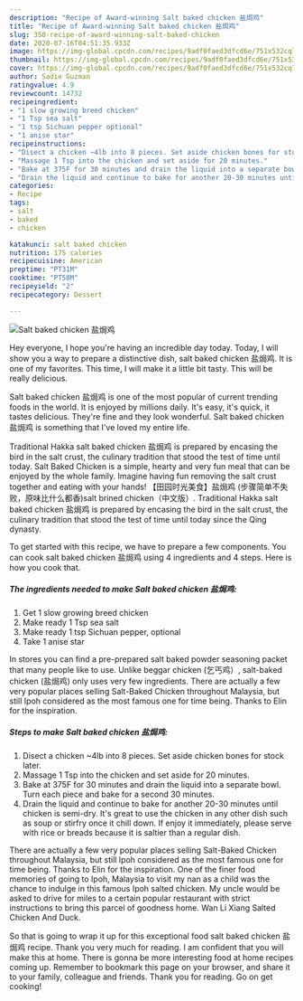 ```yaml
---
description: "Recipe of Award-winning Salt baked chicken 盐焗鸡"
title: "Recipe of Award-winning Salt baked chicken 盐焗鸡"
slug: 350-recipe-of-award-winning-salt-baked-chicken
date: 2020-07-16T04:51:35.933Z
image: https://img-global.cpcdn.com/recipes/9adf0faed3dfcd6e/751x532cq70/salt-baked-chicken-盐焗鸡-recipe-main-photo.jpg
thumbnail: https://img-global.cpcdn.com/recipes/9adf0faed3dfcd6e/751x532cq70/salt-baked-chicken-盐焗鸡-recipe-main-photo.jpg
cover: https://img-global.cpcdn.com/recipes/9adf0faed3dfcd6e/751x532cq70/salt-baked-chicken-盐焗鸡-recipe-main-photo.jpg
author: Sadie Guzman
ratingvalue: 4.9
reviewcount: 14732
recipeingredient:
- "1 slow growing breed chicken"
- "1 Tsp sea salt"
- "1 tsp Sichuan pepper optional"
- "1 anise star"
recipeinstructions:
- "Disect a chicken ~4lb into 8 pieces. Set aside chicken bones for stock later."
- "Massage 1 Tsp into the chicken and set aside for 20 minutes."
- "Bake at 375F for 30 minutes and drain the liquid into a separate bowl. Turn each piece and bake for a second 30 minutes."
- "Drain the liquid and continue to bake for another 20-30 minutes until chicken is semi-dry. It&#39;s great to use the chicken in any other dish such as soup or stirfry once it chill down. If enjoy it immediately, please serve with rice or breads because it is saltier than a regular dish."
categories:
- Recipe
tags:
- salt
- baked
- chicken

katakunci: salt baked chicken 
nutrition: 175 calories
recipecuisine: American
preptime: "PT31M"
cooktime: "PT58M"
recipeyield: "2"
recipecategory: Dessert

---
```



![Salt baked chicken 盐焗鸡](https://img-global.cpcdn.com/recipes/9adf0faed3dfcd6e/751x532cq70/salt-baked-chicken-盐焗鸡-recipe-main-photo.jpg)

Hey everyone, I hope you're having an incredible day today. Today, I will show you a way to prepare a distinctive dish, salt baked chicken 盐焗鸡. It is one of my favorites. This time, I will make it a little bit tasty. This will be really delicious.

Salt baked chicken 盐焗鸡 is one of the most popular of current trending foods in the world. It is enjoyed by millions daily. It's easy, it's quick, it tastes delicious. They're fine and they look wonderful. Salt baked chicken 盐焗鸡 is something that I've loved my entire life.

Traditional Hakka salt baked chicken 盐焗鸡 is prepared by encasing the bird in the salt crust, the culinary tradition that stood the test of time until today. Salt Baked Chicken is a simple, hearty and very fun meal that can be enjoyed by the whole family. Imagine having fun removing the salt crust together and eating with your hands! 【田园时光美食】盐焗鸡 (步骤简单不失败，原味比什么都香)salt brined chicken（中文版）. Traditional Hakka salt baked chicken 盐焗鸡 is prepared by encasing the bird in the salt crust, the culinary tradition that stood the test of time until today since the Qing dynasty.


To get started with this recipe, we have to prepare a few components. You can cook salt baked chicken 盐焗鸡 using 4 ingredients and 4 steps. Here is how you cook that.

<!--inarticleads1-->

##### The ingredients needed to make Salt baked chicken 盐焗鸡:

1. Get 1 slow growing breed chicken
1. Make ready 1 Tsp sea salt
1. Make ready 1 tsp Sichuan pepper, optional
1. Take 1 anise star


In stores you can find a pre-prepared salt baked powder seasoning packet that many people like to use. Unlike beggar chicken (乞丐鸡）, salt-baked chicken (盐焗鸡) only uses very few ingredients. There are actually a few very popular places selling Salt-Baked Chicken throughout Malaysia, but still Ipoh considered as the most famous one for time being. Thanks to Elin for the inspiration. 

<!--inarticleads2-->

##### Steps to make Salt baked chicken 盐焗鸡:

1. Disect a chicken ~4lb into 8 pieces. Set aside chicken bones for stock later.
1. Massage 1 Tsp into the chicken and set aside for 20 minutes.
1. Bake at 375F for 30 minutes and drain the liquid into a separate bowl. Turn each piece and bake for a second 30 minutes.
1. Drain the liquid and continue to bake for another 20-30 minutes until chicken is semi-dry. It&#39;s great to use the chicken in any other dish such as soup or stirfry once it chill down. If enjoy it immediately, please serve with rice or breads because it is saltier than a regular dish.


There are actually a few very popular places selling Salt-Baked Chicken throughout Malaysia, but still Ipoh considered as the most famous one for time being. Thanks to Elin for the inspiration. One of the finer food memories of going to Ipoh, Malaysia to visit my nan as a child was the chance to indulge in this famous Ipoh salted chicken. My uncle would be asked to drive for miles to a certain popular restaurant with strict instructions to bring this parcel of goodness home. Wan Li Xiang Salted Chicken And Duck. 

So that is going to wrap it up for this exceptional food salt baked chicken 盐焗鸡 recipe. Thank you very much for reading. I am confident that you will make this at home. There is gonna be more interesting food at home recipes coming up. Remember to bookmark this page on your browser, and share it to your family, colleague and friends. Thank you for reading. Go on get cooking!
